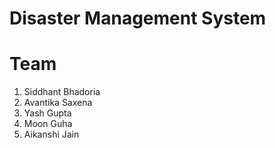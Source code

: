 # Disaster Management System
# Team
1. Siddhant Bhadoria
1. Avantika Saxena
1. Yash Gupta
1. Moon Guha
1. Aikanshi Jain
